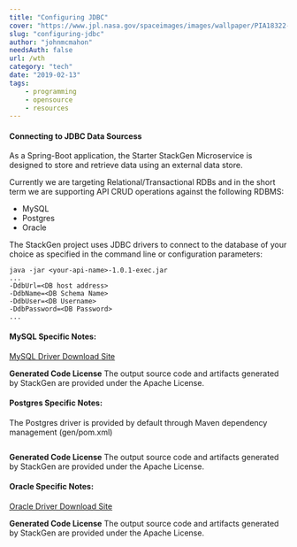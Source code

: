 ```yaml
---
title: "Configuring JDBC"
cover: "https://www.jpl.nasa.gov/spaceimages/images/wallpaper/PIA18322-640x350.jpg"
slug: "configuring-jdbc"
author: "johnmcmahon"
needsAuth: false
url: /wth
category: "tech"
date: "2019-02-13"
tags:
    - programming
    - opensource
    - resources
---
```


#### Connecting to JDBC Data Sourcess

As a Spring-Boot application, the Starter StackGen Microservice is designed to store and retrieve data using an external data store.

Currently we are targeting Relational/Transactional RDBs and in the short term we are supporting API CRUD operations against the following RDBMS:

- MySQL
- Postgres
- Oracle

The StackGen project uses JDBC drivers to connect to the database of your choice as specified in the command line or configuration parameters:

```
java -jar <your-api-name>-1.0.1-exec.jar  
...
-DdbUrl=<DB host address>
-DdbName=<DB Schema Name>
-DdbUser=<DB Username>
-DdbPassword=<DB Password>
...
```

#### MySQL Specific Notes:

[MySQL Driver Download Site](https://www.mysql.com/products/connector/)

**Generated Code License** The output source code and artifacts generated by StackGen
are provided under the Apache License.

#### Postgres Specific Notes:

The Postgres driver is provided by default through Maven dependency management (gen/pom.xml)

```

```


**Generated Code License** The output source code and artifacts generated by StackGen
are provided under the Apache License.

#### Oracle Specific Notes:

[Oracle Driver Download Site](https://www.gnu.org/licenses/gpl-3.0.en.html)

**Generated Code License** The output source code and artifacts generated by StackGen
are provided under the Apache License.
